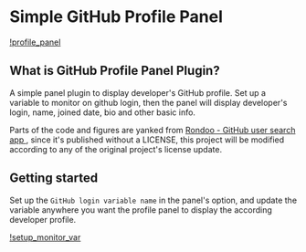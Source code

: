 # Simple GitHub Profile Panel

[!profile_panel](./imgs/profile_panel.png)

## What is GitHub Profile Panel Plugin?

A simple panel plugin to display developer's GitHub profile. Set up a variable to monitor on github login, then the panel will display developer's login, name, joined date, bio and other basic info.

Parts of the code and figures are yanked from [Rondoo - GitHub user search app ](https://github.com/Javiersalcedoj/GitHub-User-Search-App), since it's published without a LICENSE, this project will be modified according to any of the original project's license update.

## Getting started

Set up the `GitHub login variable name` in the panel's option, and update the variable anywhere you want the profile panel to display the according developer profile.

[!setup_monitor_var](./imgs/setup_confs.png)
